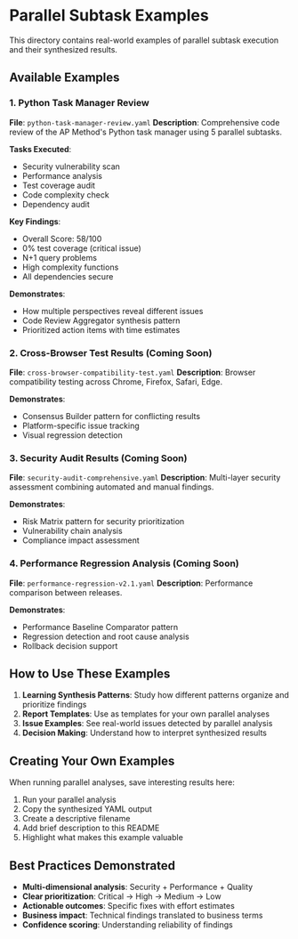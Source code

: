 # Parallel Subtask Examples

This directory contains real-world examples of parallel subtask execution and their synthesized results.

## Available Examples

### 1. Python Task Manager Review
**File**: `python-task-manager-review.yaml`
**Description**: Comprehensive code review of the AP Method's Python task manager using 5 parallel subtasks.

**Tasks Executed**:
- Security vulnerability scan
- Performance analysis
- Test coverage audit
- Code complexity check
- Dependency audit

**Key Findings**:
- Overall Score: 58/100
- 0% test coverage (critical issue)
- N+1 query problems
- High complexity functions
- All dependencies secure

**Demonstrates**:
- How multiple perspectives reveal different issues
- Code Review Aggregator synthesis pattern
- Prioritized action items with time estimates

### 2. Cross-Browser Test Results (Coming Soon)
**File**: `cross-browser-compatibility-test.yaml`
**Description**: Browser compatibility testing across Chrome, Firefox, Safari, Edge.

**Demonstrates**:
- Consensus Builder pattern for conflicting results
- Platform-specific issue tracking
- Visual regression detection

### 3. Security Audit Results (Coming Soon)
**File**: `security-audit-comprehensive.yaml`
**Description**: Multi-layer security assessment combining automated and manual findings.

**Demonstrates**:
- Risk Matrix pattern for security prioritization
- Vulnerability chain analysis
- Compliance impact assessment

### 4. Performance Regression Analysis (Coming Soon)
**File**: `performance-regression-v2.1.yaml`
**Description**: Performance comparison between releases.

**Demonstrates**:
- Performance Baseline Comparator pattern
- Regression detection and root cause analysis
- Rollback decision support

## How to Use These Examples

1. **Learning Synthesis Patterns**: Study how different patterns organize and prioritize findings
2. **Report Templates**: Use as templates for your own parallel analyses
3. **Issue Examples**: See real-world issues detected by parallel analysis
4. **Decision Making**: Understand how to interpret synthesized results

## Creating Your Own Examples

When running parallel analyses, save interesting results here:

1. Run your parallel analysis
2. Copy the synthesized YAML output
3. Create a descriptive filename
4. Add brief description to this README
5. Highlight what makes this example valuable

## Best Practices Demonstrated

- **Multi-dimensional analysis**: Security + Performance + Quality
- **Clear prioritization**: Critical → High → Medium → Low
- **Actionable outcomes**: Specific fixes with effort estimates
- **Business impact**: Technical findings translated to business terms
- **Confidence scoring**: Understanding reliability of findings
